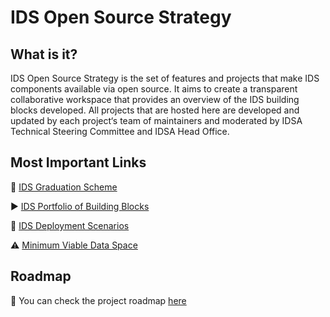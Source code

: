 # IDS Open Source Strategy

## What is it?
IDS Open Source Strategy is the set of features and projects that make IDS components available via open source. It aims to create a transparent collaborative workspace that provides an overview of the IDS building blocks developed. All projects that are hosted here are developed and updated by each project‘s team of maintainers and moderated by IDSA Technical Steering Committee and IDSA Head Office.


## Most Important Links
:link: [IDS Graduation Scheme](https://github.com/International-Data-Spaces-Association/idsa/tree/main/graduation_scheme)

:arrow_forward: [IDS Portfolio of Building Blocks](https://github.com/International-Data-Spaces-Association/idsa/blob/main/how-to-build-data-spaces/3-Build-Components.md)

:trident: [IDS Deployment Scenarios](https://github.com/International-Data-Spaces-Association/IDS-Deployment-Scenarios)

:warning: [Minimum Viable Data Space](https://github.com/International-Data-Spaces-Association/idsa/tree/main/MVDS)


## Roadmap
:ticket: You can check the project roadmap [here](https://github.com/users/anilturkmayali/projects/1/views/1) 

